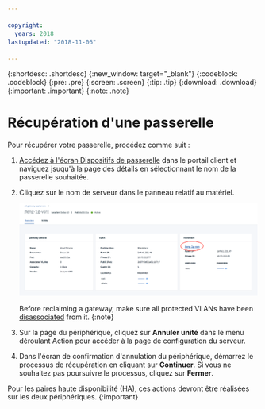 ```yaml
---

copyright:
  years: 2018
lastupdated: "2018-11-06"

---
```


{:shortdesc: .shortdesc}
{:new_window: target="_blank"}
{:codeblock: .codeblock}
{:pre: .pre}
{:screen: .screen}
{:tip: .tip}
{:download: .download}
{:important: .important}
{:note: .note}

# Récupération d'une passerelle

Pour récupérer votre passerelle, procédez comme suit :

1. [Accédez à l'écran Dispositifs de passerelle](access-gateway-appliances.html) dans le portail client et naviguez jsuqu'à la page des détails en sélectionnant le nom de la passerelle souhaitée.

2. Cliquez sur le nom de serveur dans le panneau relatif au matériel.

	![Serveur matériel](images/os_hardware.png)

	Before reclaiming a gateway, make sure all protected VLANs have been [disassociated](manage-vlans.html) from it.
	{:note}

3. Sur la page du périphérique, cliquez sur **Annuler unité** dans le menu déroulant Action pour accéder à la page de configuration du serveur.  

4. Dans l'écran de confirmation d'annulation du périphérique, démarrez le processus de récupération en cliquant sur **Continuer**. Si vous ne souhaitez pas poursuivre le processus, cliquez sur **Fermer**.

Pour les paires haute disponibilité (HA), ces actions devront être réalisées sur les deux périphériques.
{:important}
